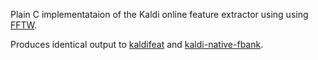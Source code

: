 Plain C implementataion of the Kaldi online feature extractor using using [FFTW](https://www.fftw.org/).

Produces identical output to [kaldifeat](https://github.com/csukuangfj/kaldifeat) and [kaldi-native-fbank](https://github.com/csukuangfj/kaldi-native-fbank).
